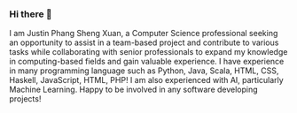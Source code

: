 ### Hi there 👋

I am Justin Phang Sheng Xuan, a Computer Science professional seeking an opportunity to assist in a team-based project and contribute to various tasks while collaborating with senior professionals to expand my knowledge in computing-based fields and gain valuable experience. I have experience in many programming language such as Python, Java, Scala, HTML, CSS, Haskell, JavaScript, HTML, PHP! I am also experienced with AI, particularly Machine Learning.
Happy to be involved in any software developing projects!
